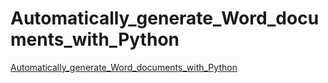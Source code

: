 # Automatically_generate_Word_documents_with_Python
[Automatically_generate_Word_documents_with_Python](https://aiwithcloud.com/2022/09/14/automatically_generate_word_documents_with_python/)